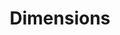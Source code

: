 ---
bigquery: https://console.cloud.google.com/bigquery?p=covid-19-dimensions-ai&page=table&d=data&t=publications
contributors: Digital Science, https://www.digital-science.com/
cost: Free for personal, non-commercial use.
description: Dimensions contains more than 100 million publications, ranging from
  articles published in scholarly journals, books and book chapters, to preprints
  and conference proceedings. All publications are contextualized with linked data
  sets, funding, publications, patents, clinical trials, and policy documents. You
  can also view associated categories, funders, institutions, and researcher profiles.
documentation: https://docs.dimensions.ai/bigquery/index.html
last_edit: 04/06/2022, 20:30:28
location: https://www.dimensions.ai/products/free/
maintained_by: Digital Science, https://www.digital-science.com/
schema_fields:
- open_access_categories_v2
- mesh_headings
- categories
- open_access_categories
- resulting_publication_doi
- year
- application_number
- embargo_date
- date
- email_address
- research_org_state_codes
- journal_lists
- research_org_city_names
- original_assignee_orgs
- filing_year
- date_imported_gbq
- end_year
- organisation_details
- conference
- associated_publication_arxiv_id
- brief_title
- funder_org_acronyms
- funder_org_countries
- current_assignee_countries
- end_date
- funder_org_cities
- associated_publication_pmid
- id
- category_hrcs_rac
- acknowledgements
- established
- book_series_title
- date_inserted
- date_modified
- description
- publisher
- priority_date
- granted_date
- title
- family_members_ids
- funder_org_state_codes
- conditions
- category_uoa
- investigators
- research_org_state_names
- current_assignee_orgs
- original_assignee_countries
- cpc
- funding_usd
- kind
- resulting_publication_ids
- research_org_cities
- funder_countries
- category_bra
- repository_id
- subtitles
- pmcid
- repository_name
- type
- pages
- active_years
- funding_cad
- publication_ids
- expiration_year
- volume
- source_id
- priority_year
- research_org_country_names
- funding_nzd
- wikipedia_url
- phase
- funding_cny
- authors
- inventor_names
- cited_by_ids
- citation_string
- citations_count
- date_normal
- gender
- funding_gbp
- license
- linkout
- interventions
- repository_url
- funder_org
- funding_aud
- filing_date
- labels
- category_icrp_cso
- legal_status
- publication_date
- concepts
- associated_grant_ids
- category_for
- acronyms
- relationships
- publication_year
- metrics
- funding_currency
- proceedings_title
- category_sdg
- category_hra
- jurisdiction
- editors
- original_assignee
- registry
- category_rcdc
- associated_publication_doi
- types
- start_date
- original_title
- funding_eur
- mesh_terms
- funder_orgs
- created_date
- assignee_countries
- legal_events
- funding_amount
- pmid
- issue
- associated_publication_id
- category_hrcs_hc
- ipcr
- researcher_ids
- aliases
- current_assignee
- grant_number
- acronym
- funding_chf
- external_ids
- assignee_orgs
- date_print
- parent_id
- category_icrp_ct
- address
- eisbn
- reference_ids
- original_abstract
- name
- arxiv_id
- altmetrics
- patent_ids
- status
- family_count
- journal
- abstract
- citations
- filing_status
- foa_number
- expiration_date
- doi
- date_online
- language
- clinical_trial_ids
- granted_year
- family_id
- start_year
- research_orgs
- funding_details
- funding_jpy
- research_org_countries
- book_title
- supporting_grant_ids
- links
- isbn
shortname: dimensions
tags:
- scholarly literature
- patents
- funding
- clinical trials
- academic profiles
terms_of_use: 'Use of both the Dimensions COVID-19 dataset and full Dimensions dataset
  are subject to the Dimensions Terms of use: https://www.dimensions.ai/policies-terms-legal '
title: Dimensions
uuid: dcff88bd-fe6b-4fdb-8159-809bf9d7bc1c
---